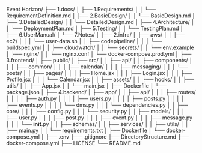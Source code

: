 Event Horizon/
├── 1.docs/
│   ├── 1.Requirements/
│   │   └── RequirementDefinition.md
│   ├── 2.BasicDesign/
│   │   └── BasicDesign.md
│   ├── 3.DetailedDesign/
│   │   └── DetailedDesign.md
│   ├── 4.Architecture/
│   │   └── DeploymentPlan.md
│   ├── 5.Testing/
│   │   └── TestingPlan.md
│   ├── 6.UserManual/
│   └── 7.Notes/
│
├── 2.infra/
│   ├── aws/
│   │   ├── ec2/
│   │   │   └── user-data.sh
│   │   ├── codepipeline/
│   │   │   └── buildspec.yml
│   │   ├── cloudwatch/
│   │   └── secrets/
│   │       └── env.example
│   ├── nginx/
│   │   └── nginx.conf
│   └── docker-compose.prod.yml
│
├── 3.frontend/
│   ├── public/
│   ├── src/
│   │   ├── api/
│   │   ├── components/
│   │   │   ├── common/
│   │   │   ├── calendar/
│   │   │   ├── messaging/
│   │   │   └── posts/
│   │   ├── pages/
│   │   │   ├── Home.jsx
│   │   │   ├── Login.jsx
│   │   │   ├── Profile.jsx
│   │   │   └── Calendar.jsx
│   │   ├── assets/
│   │   ├── hooks/
│   │   ├── utils/
│   │   ├── App.jsx
│   │   └── main.jsx
│   ├── Dockerfile
│   └── package.json
│
├── 4.backend/
│   ├── app/
│   │   ├── api/
│   │   │   ├── routes/
│   │   │   │   ├── auth.py
│   │   │   │   ├── users.py
│   │   │   │   ├── posts.py
│   │   │   │   ├── events.py
│   │   │   │   └── dms.py
│   │   │   └── dependencies.py
│   │   ├── core/
│   │   │   ├── config.py
│   │   │   └── security.py
│   │   ├── models/
│   │   │   ├── user.py
│   │   │   ├── post.py
│   │   │   ├── event.py
│   │   │   ├── message.py
│   │   │   └── __init__.py
│   │   ├── schemas/
│   │   ├── services/
│   │   ├── utils/
│   │   ├── main.py
│   │   └── requirements.txt
│   ├── Dockerfile
│   └── docker-compose.yml
│
├── .env
├── .gitignore
├── DirectoryStructure.md
├── docker-compose.yml
├── LICENSE
└── README.md
